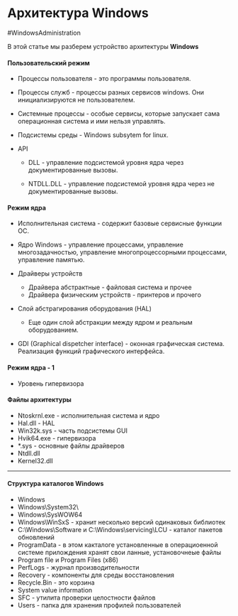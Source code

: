 # Архитектура Windows

#WindowsAdministration

В этой статье мы разберем устройство архитектуры __Windows__

#### Пользовательский режим

* Процессы пользователя - это программы пользователя.

* Процессы служб - процессы разных сервисов windows. Они инициализируются не пользователем.

* Системные процессы - особые сервисы, которые запускает сама операционная система и ими нельзя управлять.

* Подсистемы среды - Windows subsytem for linux.

* API
  * DLL - управление подсистемой уровня ядра через документированные вызовы.

  * NTDLL.DLL - управление подсистемой уровня ядра через не документированные вызовы.

#### Режим ядра

* Исполнительная система - содержит базовые сервисные функции ОС.

* Ядро Windows - управление процессами, управление многозадачностью, управление многопроцессорными процессами, управление памятью.

* Драйверы устройств
  * Драйвера абстрактные - файловая система и прочее
  * Драйвера физическим устройств - принтеров и прочего

* Слой абстрагирования оборудования (HAL)
  * Еще один слой абстракции между ядром и реальным оборудованием.

* GDI (Graphical dispetcher interface) - оконная графическая система. Реализация функций графического интерфейса. 

#### Режим ядра - 1

* Уровень гипервизора

#### Файлы архитектуры

* Ntoskrnl.exe - исполнительная система и ядро
* Hal.dll - HAL
* Win32k.sys - часть подсистемы GUI
* Hvik64.exe - гипервизора
* *.sys - основные файлы драйверов
* Ntdll.dll
* Kernel32.dll

---

#### Структура каталогов Windows

* Windows
* Windows\System32\ 
* Windows\SysWOW64
* Windows\WinSxS - хранит несколько версий одинаковых библиотек
* C:\Windows\Software и C:\Windows\servicing\LCU - каталог пакетов обновлений
* ProgramData - в этом какталоге установленные в операциоенной системе прилождения хранят свои ланные, установочнеые файлы
* Program file и Program Files (x86)
* PerfLogs - журнал производительности
* Recovery - компоненты для среды восстановления
* Recycle.Bin - это корзина
* System value information
* SFC - утилита проверки целостности файлов
* Users - папка для хранения профилей пользователей